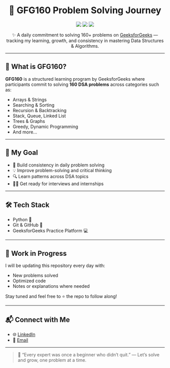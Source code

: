 

<h1 align="center">🚀 GFG160 Problem Solving Journey</h1>

<p align="center">
  <img src="https://img.shields.io/badge/Language-Python-blue?style=flat-square" />
  <img src="https://img.shields.io/badge/Platform-GeeksforGeeks-green?style=flat-square" />
  <img src="https://img.shields.io/badge/DSA-Level-Beginner--to--Advanced-orange?style=flat-square" />
</p>

<p align="center">
  ✨ A daily commitment to solving 160+ problems on <a href="https://www.geeksforgeeks.org/">GeeksforGeeks</a> — 
  tracking my learning, growth, and consistency in mastering Data Structures & Algorithms.
</p>

---

## 📌 What is GFG160?

**GFG160** is a structured learning program by GeeksforGeeks where participants commit to solving **160 DSA problems** across categories such as:
- Arrays & Strings
- Searching & Sorting
- Recursion & Backtracking
- Stack, Queue, Linked List
- Trees & Graphs
- Greedy, Dynamic Programming
- And more...

---

## 🧠 My Goal

- 🔁 Build consistency in daily problem solving
- 💡 Improve problem-solving and critical thinking
- 🔍 Learn patterns across DSA topics
- 🧑‍💻 Get ready for interviews and internships

---

## 🛠 Tech Stack

- Python 🐍
- Git & GitHub 🔧
- GeeksforGeeks Practice Platform 💻

---

## 🚧 Work in Progress

I will be updating this repository every day with:
- New problems solved
- Optimized code
- Notes or explanations where needed

Stay tuned and feel free to ⭐ the repo to follow along!

---

## 📬 Connect with Me

- 🌐 [LinkedIn](https://www.linkedin.com/in/unekwuojo-james-b2511225b/)
- 📧 [Email](godswillemmanueljames@gmail.com)

---

> 💬 “Every expert was once a beginner who didn’t quit.” — Let’s solve and grow, one problem at a time.

